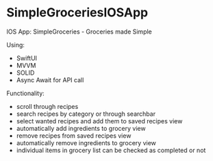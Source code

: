 # SimpleGroceriesIOSApp
IOS App: SimpleGroceries - Groceries made Simple

Using:
- SwiftUI
- MVVM
- SOLID
- Async Await for API call


Functionality:
- scroll through recipes
- search recipes by category or through searchbar
- select wanted recipes and add them to saved recipes view
- automatically add ingredients to grocery view
- remove recipes from saved recipes view
- automatically remove ingredients to grocery view
- individual items in grocery list can be checked as completed or not

